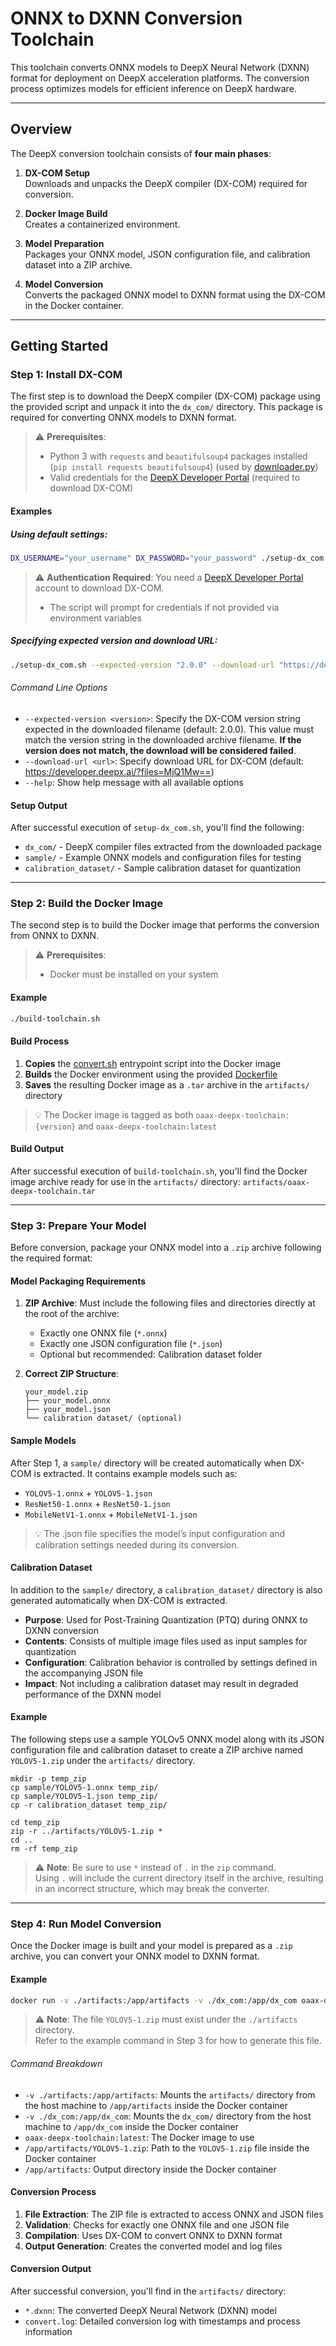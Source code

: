 # ONNX to DXNN Conversion Toolchain

This toolchain converts ONNX models to DeepX Neural Network (DXNN) format for deployment on DeepX acceleration platforms. The conversion process optimizes models for efficient inference on DeepX hardware.

---
## Overview

The DeepX conversion toolchain consists of **four main phases**:

1. **DX-COM Setup**  
   Downloads and unpacks the DeepX compiler (DX-COM) required for conversion.

2. **Docker Image Build**  
   Creates a containerized environment.

3. **Model Preparation**  
   Packages your ONNX model, JSON configuration file, and calibration dataset into a ZIP archive.

4. **Model Conversion**  
   Converts the packaged ONNX model to DXNN format using the DX-COM in the Docker container.

---
## Getting Started

### Step 1: Install DX-COM

The first step is to download the DeepX compiler (DX-COM) package using the provided script and unpack it into the `dx_com/` directory. This package is required for converting ONNX models to DXNN format.

> ⚠️ **Prerequisites**: 
> - Python 3 with `requests` and `beautifulsoup4` packages installed (`pip install requests beautifulsoup4`) (used by [downloader.py](../scripts/downloader.py))
> - Valid credentials for the [DeepX Developer Portal](https://developer.deepx.ai/) (required to download DX-COM)

#### Examples

##### **Using default settings:**
```bash
DX_USERNAME="your_username" DX_PASSWORD="your_password" ./setup-dx_com.sh
```
> ⚠️ **Authentication Required**: You need a [DeepX Developer Portal](https://developer.deepx.ai/) account to download DX-COM. 
> - The script will prompt for credentials if not provided via environment variables

##### **Specifying expected version and download URL:**
```bash
./setup-dx_com.sh --expected-version "2.0.0" --download-url "https://developer.deepx.ai/?files=MjQ1Mw=="
```

###### Command Line Options

- `--expected-version <version>`: Specify the DX-COM version string expected in the downloaded filename (default: 2.0.0).
This value must match the version string in the downloaded archive filename.
**If the version does not match, the download will be considered failed**.
- `--download-url <url>`: Specify download URL for DX-COM (default: https://developer.deepx.ai/?files=MjQ1Mw==)
- `--help`: Show help message with all available options

#### Setup Output

After successful execution of `setup-dx_com.sh`, you'll find the following:

- `dx_com/` - DeepX compiler files extracted from the downloaded package
- `sample/` - Example ONNX models and configuration files for testing
- `calibration_dataset/` - Sample calibration dataset for quantization  
  
---

### Step 2: Build the Docker Image

The second step is to build the Docker image that performs the conversion from ONNX to DXNN.

> ⚠️ **Prerequisites**: 
> - Docker must be installed on your system

#### Example
```bash
./build-toolchain.sh
```
#### Build Process

1. **Copies** the [convert.sh](scripts/convert.sh) entrypoint script into the Docker image  
2. **Builds** the Docker environment using the provided [Dockerfile](Dockerfile)
3. **Saves** the resulting Docker image as a `.tar` archive in the `artifacts/` directory

> 💡 The Docker image is tagged as both `oaax-deepx-toolchain:{version}` and `oaax-deepx-toolchain:latest`

#### Build Output

After successful execution of `build-toolchain.sh`, you'll find the Docker image archive ready for use in the `artifacts/` directory: `artifacts/oaax-deepx-toolchain.tar`

---

### Step 3: Prepare Your Model

Before conversion, package your ONNX model into a `.zip` archive following the required format:

#### Model Packaging Requirements

1. **ZIP Archive**: Must include the following files and directories directly at the root of the archive:
   - Exactly one ONNX file (`*.onnx`)
   - Exactly one JSON configuration file (`*.json`)
   - Optional but recommended: Calibration dataset folder

2. **Correct ZIP Structure**:
   ```
   your_model.zip
   ├── your_model.onnx
   ├── your_model.json
   └── calibration dataset/ (optional)
   ```

#### Sample Models

After Step 1, a `sample/` directory will be created automatically when DX-COM is extracted. It contains example models such as:
- `YOLOV5-1.onnx` + `YOLOV5-1.json`
- `ResNet50-1.onnx` + `ResNet50-1.json`
- `MobileNetV1-1.onnx` + `MobileNetV1-1.json`

> 💡 The .json file specifies the model’s input configuration and calibration settings needed during its conversion.

#### Calibration Dataset

In addition to the `sample/` directory, a `calibration_dataset/` directory is also generated automatically when DX-COM is extracted.

- **Purpose**: Used for Post-Training Quantization (PTQ) during ONNX to DXNN conversion
- **Contents**: Consists of multiple image files used as input samples for quantization
- **Configuration**: Calibration behavior is controlled by settings defined in the accompanying JSON file
- **Impact**: Not including a calibration dataset may result in degraded performance of the DXNN model

#### Example
The following steps use a sample YOLOv5 ONNX model along with its JSON configuration file and calibration dataset to create a ZIP archive named `YOLOV5-1.zip` under the `artifacts/` directory.
   ```
   mkdir -p temp_zip
   cp sample/YOLOV5-1.onnx temp_zip/
   cp sample/YOLOV5-1.json temp_zip/
   cp -r calibration_dataset temp_zip/

   cd temp_zip
   zip -r ../artifacts/YOLOV5-1.zip *
   cd ..
   rm -rf temp_zip
   ```
> ⚠️ **Note**: Be sure to use `*` instead of `.` in the `zip` command.  
Using `.` will include the current directory itself in the archive, resulting in an incorrect structure, which may break the converter.

---

### Step 4: Run Model Conversion

Once the Docker image is built and your model is prepared as a `.zip` archive, you can convert your ONNX model to DXNN format.

#### Example
```bash
docker run -v ./artifacts:/app/artifacts -v ./dx_com:/app/dx_com oaax-deepx-toolchain:latest /app/artifacts/YOLOV5-1.zip /app/artifacts
```
> ⚠️ **Note**: The file `YOLOV5-1.zip` must exist under the `./artifacts` directory.  
Refer to the example command in Step 3 for how to generate this file.

######  Command Breakdown
- `-v ./artifacts:/app/artifacts`: Mounts the `artifacts/` directory from the host machine to `/app/artifacts` inside the Docker container
- `-v ./dx_com:/app/dx_com`: Mounts the `dx_com/` directory from the host machine to `/app/dx_com` inside the Docker container
- `oaax-deepx-toolchain:latest`: The Docker image to use
- `/app/artifacts/YOLOV5-1.zip`: Path to the `YOLOV5-1.zip` file inside the Docker container
- `/app/artifacts`: Output directory inside the Docker container

#### Conversion Process

1. **File Extraction**: The ZIP file is extracted to access ONNX and JSON files
2. **Validation**: Checks for exactly one ONNX file and one JSON file
3. **Compilation**: Uses DX-COM to convert ONNX to DXNN format
4. **Output Generation**: Creates the converted model and log files

#### Conversion Output

After successful conversion, you'll find in the `artifacts/` directory:
- `*.dxnn`: The converted DeepX Neural Network (DXNN) model
- `convert.log`: Detailed conversion log with timestamps and process information

